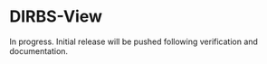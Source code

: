 # DIRBS-View
In progress.  Initial release will be pushed following verification and documentation.
